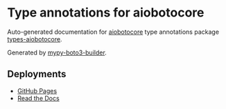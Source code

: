 # Type annotations for aiobotocore

Auto-generated documentation for
[aiobotocore](https://github.com/aio-libs/aiobotocore) type annotations package
[types-aiobotocore](https://pypi.org/project/types-aiobotocore/).

Generated by [mypy-boto3-builder](https://github.com/youtype/mypy_boto3_builder).

## Deployments

- [GitHub Pages](https://youtype.github.io/types_aiobotocore_docs/)
- [Read the Docs](https://types-aiobotocore.readthedocs.io/en/latest/)
